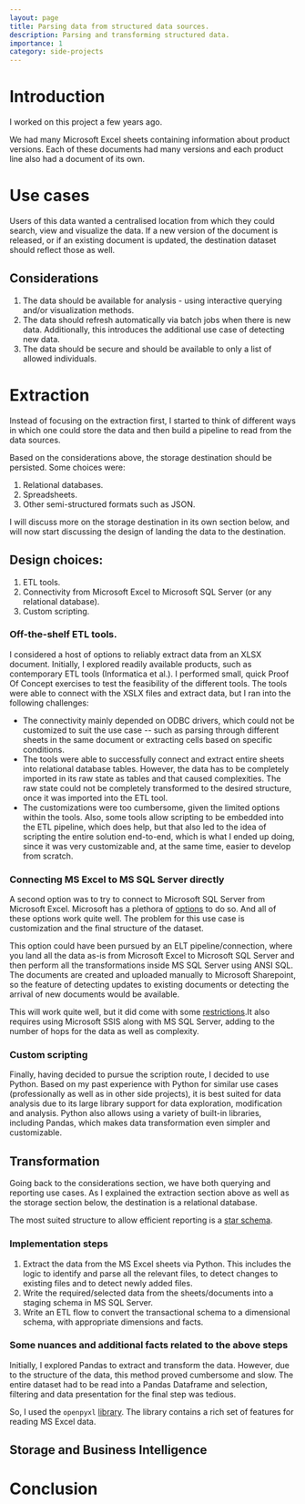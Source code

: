```yaml
---
layout: page
title: Parsing data from structured data sources.
description: Parsing and transforming structured data.
importance: 1
category: side-projects
---
```


# Introduction
I worked on this project a few years ago.

We had many Microsoft Excel sheets containing information about product versions. Each of these documents had many versions and each product line also had a document of its own.

# Use cases
Users of this data wanted a centralised location from which they could search, view and visualize the data. If a new version of the document is released, or if an existing document is updated, the destination dataset should reflect those as well.

## Considerations
1. The data should be available for analysis - using interactive querying and/or visualization methods.
2. The data should refresh automatically via batch jobs when there is new data. Additionally, this introduces the additional use case of detecting new data. 
3. The data should be secure and should be available to only a list of allowed individuals.

# Extraction
Instead of focusing on the extraction first, I started to think of different ways in which one could store the data and then build a pipeline to read from the data sources.

Based on the considerations above, the storage destination should be persisted. Some choices were:
1. Relational databases. 
2. Spreadsheets.
3. Other semi-structured formats such as JSON. 

I will discuss more on the storage destination in its own section below, and will now start discussing the design of landing the data to the destination.

## Design choices:
1. ETL tools.
2. Connectivity from Microsoft Excel to Microsoft SQL Server (or any relational database).
3. Custom scripting. 

### Off-the-shelf ETL tools.
I considered a host of options to reliably extract data from an XLSX document. Initially, I explored readily available products, such as contemporary ETL tools (Informatica et al.). I performed small, quick Proof Of Concept exercises to test the feasibility of the different tools. The tools were able to connect with the XSLX files and extract data, but I ran into the following challenges:
- The connectivity mainly depended on ODBC drivers, which could not be customized to suit the use case -- such as parsing through different sheets in the same document or extracting cells based on specific conditions. 
- The tools were able to successfully connect and extract entire sheets into relational database tables. However, the data has to be completely imported in its raw state as tables and that caused complexities. The raw state could not be completely transformed to the desired structure, once it was imported into the ETL tool. 
- The customizations were too cumbersome, given the limited options within the tools. Also, some tools allow scripting to be embedded into the ETL pipeline, which does help, but that also led to the idea of scripting the entire solution end-to-end, which is what I ended up doing, since it was very customizable and, at the same time, easier to develop from scratch.

### Connecting MS Excel to MS SQL Server directly
A second option was to try to connect to Microsoft SQL Server from Microsoft Excel. Microsoft has a plethora of [options](https://learn.microsoft.com/en-us/sql/relational-databases/import-export/import-data-from-excel-to-sql?view=sql-server-ver16) to do so. And all of these options work quite well. The problem for this use case is customization and the final structure of the dataset. 

This option could have been pursued by an ELT pipeline/connection, where you land all the data as-is from Microsoft Excel to Microsoft SQL Server and then perform all the transformations inside MS SQL Server using ANSI SQL. The documents are created and uploaded manually to Microsoft Sharepoint, so the feature of detecting updates to existing documents or detecting the arrival of new documents would be available. 

This will work quite well, but it did come with some [restrictions](https://learn.microsoft.com/en-us/sql/integration-services/load-data-to-from-excel-with-ssis?view=sql-server-ver16#issues-importing).It also requires using Microsoft SSIS along with MS SQL Server, adding to the number of hops for the data as well as complexity.

### Custom scripting
Finally, having decided to pursue the scription route, I decided to use Python. Based on my past experience with Python for similar use cases (professionally as well as in other side projects),  it is best suited for data analysis due to its large library support for data exploration, modification and analysis. Python also allows using a variety of built-in libraries, including Pandas, which makes data transformation even simpler and customizable. 

## Transformation
Going back to the considerations section, we have both querying and reporting use cases. As I explained the extraction section above as well as the storage section below, the destination is a relational database.  

The most suited structure to allow efficient reporting is a [star schema](https://www.kimballgroup.com/1997/08/a-dimensional-modeling-manifesto/). 

### Implementation steps
1. Extract the data from the MS Excel sheets via Python. This includes the logic to identify and parse all the relevant files, to detect changes to existing files and to detect newly added files.
2. Write the required/selected data from the sheets/documents into a staging schema in MS SQL Server.
3. Write an ETL flow to convert the transactional schema to a dimensional schema, with appropriate dimensions and facts.

### Some nuances and additional facts related to the above steps

Initially, I explored Pandas to extract and transform the data. However, due to the structure of the data, this method proved cumbersome and slow. The entire dataset had to be read into a Pandas Dataframe and selection, filtering and data presentation for the final step was tedious. 

So, I used the `openpyxl` [library](https://openpyxl.readthedocs.io/en/stable/). The library contains a rich set of features for reading MS Excel data.

## Storage and Business Intelligence


# Conclusion

